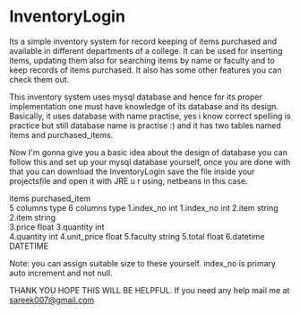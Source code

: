 # InventoryLogin
Its a simple inventory system for record keeping of items purchased and available in different departments of a college. It can be used for inserting items, updating them also for searching items by name or faculty and to keep records of items purchased. It also has some other features you can check them out.



This inventory system uses mysql database and hence for its proper implementation one must have knowledge of its database and its design.
Basically, it uses database with name practise, yes i know correct spelling is practice but still database name is practise :) and it 
has two tables named items and purchased_items.


Now  I'm gonna give you a basic idea about the design of database you can follow this and set up your mysql database 
yourself, once you are done with that you can download the InventoryLogin save the file inside your projectsfile and open
it with JRE u r using, netbeans in this case.

items                                                            purchased_item                                                
5 columns     type 						6 columns       type
1.index_no    int 						1.index_no	int	
2.item        string						2.item		string		
3.price       float						3.quantity	int								
4.quantity    int						4.unit_price	float
5.faculty     string						5.total		float
								6.datetime      DATETIME

Note: you can assign suitable size to these yourself. index_no is primary auto increment and not null.

THANK YOU HOPE THIS WILL BE HELPFUL.
If you need any help mail me at sareek007@gmail.com